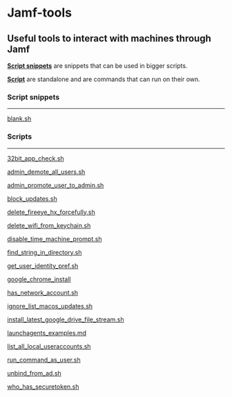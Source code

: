 # Jamf-tools

## Useful tools to interact with machines through Jamf

[**Script snippets**](https://github.com/Itejawi/jamf-tools/tree/master/Script%20snippets) are snippets that can be used in bigger scripts. 

[**Script**](https://github.com/Itejawi/jamf-tools/tree/master/Scripts) are standalone and are commands that can run on their own. 

### Script snippets
--------

[blank.sh](https://github.com/Alitejawi/jamf-tools/blob/master/Script%20snippets/blank.sh)



### Scripts
---


[32bit\_app\_check.sh](https://github.com/Alitejawi/jamf-tools/blob/master/Scripts/32bit_app_check.sh)

[admin_demote_all_users.sh](https://github.com/Alitejawi/jamf-tools/blob/master/Scripts/admin_demote_all_users.sh)  

[admin_promote_user_to_admin.sh](https://github.com/Alitejawi/jamf-tools/blob/master/Scripts/admin_promote_user_to_admin.sh)  

[block\_updates.sh](https://github.com/Alitejawi/jamf-tools/blob/master/Scripts/block_updates.sh)  

[delete\_fireeye\_hx\_forcefully.sh](https://github.com/Alitejawi/jamf-tools/blob/master/Scripts/delete_fireeye_hx_forcefully.sh)
  
[delete\_wifi\_from\_keychain.sh](https://github.com/Alitejawi/jamf-tools/blob/master/Scripts/delete_wifi_from_keychain.sh) 

[disable\_time\_machine\_prompt.sh](https://github.com/Alitejawi/jamf-tools/blob/master/Scripts/disable_time_machine_prompt.sh)  

[find\_string\_in\_directory.sh](https://github.com/Alitejawi/jamf-tools/blob/master/Scripts/find_string_in_directory.sh) 

[get\_user\_identity\_pref.sh](https://github.com/Alitejawi/jamf-tools/blob/master/Scripts/get_user_identity_pref.sh)  

[google\_chrome\_install](https://github.com/Alitejawi/jamf-tools/blob/master/Scripts/google_chrome_install.sh)  

[has_network_account.sh](https://github.com/Alitejawi/jamf-tools/blob/master/Scripts/has_network_account.sh)

[ignore_list_macos_updates.sh](https://github.com/Alitejawi/jamf-tools/blob/master/Scripts/ignore_list_macos_updates.sh)

[install_latest_google_drive_file_stream.sh](https://github.com/Alitejawi/jamf-tools/blob/master/Scripts/install_latest_google_drive_file_stream.sh)

[launchagents\_examples.md](https://github.com/Alitejawi/jamf-tools/blob/master/Scripts/LaunchAgents_examples.md)  

[list_all_local_useraccounts.sh](https://github.com/Alitejawi/jamf-tools/blob/master/Scripts/list_all_local_useraccounts.sh)

[run_command_as_user.sh](https://github.com/Alitejawi/jamf-tools/blob/master/Scripts/run_command_as_user.sh)

[unbind_from_ad.sh](https://github.com/Alitejawi/jamf-tools/blob/master/Scripts/unbind_from_ad.sh)

[who_has_securetoken.sh](https://github.com/Alitejawi/jamf-tools/blob/master/Scripts/who_has_securetoken.sh)